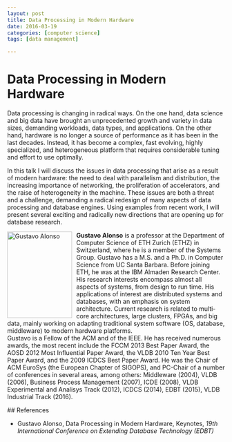 ```yaml
---
layout: post
title: Data Processing in Modern Hardware
date: 2016-03-19
categories: [computer science]
tags: [data management]

---
```


# Data Processing in Modern Hardware

Data processing is changing in radical ways. On the one hand, data science and big data have brought an unprecedented growth and variety in data sizes, demanding workloads, data types, and applications. On the other hand, hardware is no longer a source of performance as it has been in the last decades. Instead, it has become a complex, fast evolving, highly specialized, and heterogeneous platform that requires considerable tuning and effort to use optimally.

In this talk I will discuss the issues in data processing that arise as a result of modern hardware: the need to deal with parallelism and distribution, the increasing importance of networking, the proliferation of accelerators, and the raise of heterogeneity in the machine. These issues are both a threat and a challenge, demanding a radical redesign of many aspects of data processing and database engines. Using examples from recent work, I will present several exciting and radically new directions that are opening up for database research.
<img src="http://edbticdt2016.labri.fr/images/alonso.jpg" alt="Gustavo Alonso" style="border: 0px solid ; margin: 0px; padding-right: 10px; width: 150px; height: 200px;" align="left" hspace="10">
<p><b>Gustavo Alonso</b> is a professor at the Department of Computer Science of ETH Zurich (ETHZ) in Switzerland, where he is a member of the Systems Group. Gustavo has a M.S. and a Ph.D. in Computer Science from UC Santa Barbara. Before joining ETH, he was at the IBM Almaden Research Center.<br>
His research interests encompass almost all aspects of systems, from design to run time. His applications of interest are distributed systems and databases, with an emphasis on system architecture. Current research is related to multi-core architectures, large clusters, FPGAs, and big data, mainly working on adapting traditional system software (OS, database, middleware) to modern hardware platforms.<br>
Gustavo is a Fellow of the ACM and of the IEEE. He has received numerous awards, the most recent include the FCCM 2013 Best Paper Award, the AOSD 2012 Most Influential Paper Award, the VLDB 2010 Ten Year Best Paper Award, and the 2009 ICDCS Best Paper Award. He was the Chair of ACM EuroSys (the European Chapter of SIGOPS), and PC-Chair of a number of conferences in several areas, among others: Middleware (2004), VLDB (2006), Business Process Management (2007), ICDE (2008),  VLDB Experimental and Analisys Track (2012), ICDCS (2014), EDBT (2015), VLDB Industrial Track (2016).</p>## References
* Gustavo Alonso, Data Processing in Modern Hardware, Keynotes, *19th International Conference on Extending Database Technology (EDBT)*